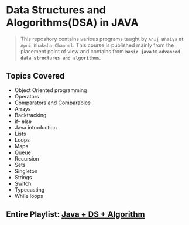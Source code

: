 # Data Structures and Alogorithms(DSA) in JAVA
>This repository contains various programs taught by ``` Anuj Bhaiya ``` at ``` Apni Khaksha Channel ```.
>This course is published mainly from the placement point of view and
>contains from **```basic java```** to **```advanced data structures and algorithms```**.

## Topics Covered
* Object Oriented programming
* Operators
* Comparators and Comparables
* Arrays
* Backtracking
* if- else
* Java introduction
* Lists
* Loops
* Maps
* Queue
* Recursion
* Sets
* Singleton
* Strings
* Switch
* Typecasting
* While loops

## Entire Playlist: [Java + DS + Algorithm](https://www.youtube.com/playlist?list=PLKKfKV1b9e8ps6dD3QA5KFfHdiWj9cB1s)
